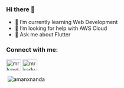 ### Hi there 👋

<!--
**amanxnanda/amanxnanda** is a ✨ _special_ ✨ repository because its `README.md` (this file) appears on your GitHub profile.

Here are some ideas to get you started:
-->
- 🌱 I’m currently learning Web Development
- 🤔 I’m looking for help with AWS Cloud
- 💬 Ask me about Flutter


<h3 align="left">Connect with me:</h3>
<p align="left">
<a href="https://linkedin.com/in/amanxnanda" target="blank"><img align="center" src="https://cdn.jsdelivr.net/npm/simple-icons@3.0.1/icons/linkedin.svg" alt="mrkaydev" height="30" width="40" style="background-color: #ffffff;" /></a>
<a href="https://twitter.com/amanxnanda" target="blank"><img align="center" src="https://cdn.jsdelivr.net/npm/simple-icons@3.0.1/icons/twitter.svg" alt="mrkadyev" height="30" width="40" /></a>
  
<br>
<p>&nbsp;<img align="center" src="https://github-readme-stats.vercel.app/api?username=amanxnanda&show_icons=true&theme=tokyonight" alt="amanxnanda" /></p>
